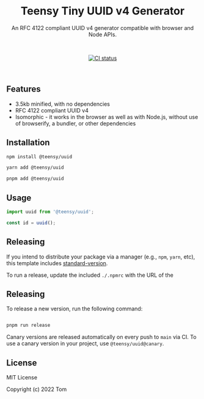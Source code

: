<br/>
<h1 align="center">
  Teensy Tiny UUID v4 Generator
</h1>
<p align="middle">
  An RFC 4122 compliant UUID v4 generator compatible with browser and Node APIs.
  </p>
<br/>
<p align="center">
  <a href="https://github.com/tbusillo/teensy-typescript-package/actions/workflows"><img src="https://github.com/tbusillo/teensy-typescript-package/actions/workflows/test.yml/badge.svg" alt="CI status"></a>
</p>
<br/>

## Features

- 3.5kb minified, with no dependencies
- RFC 4122 compliant UUID v4
- Isomorphic - it works in the browser as well as with Node.js, without use of browserify, a bundler, or other dependencies

## Installation

```bash
npm install @teensy/uuid

yarn add @teensy/uuid

pnpm add @teensy/uuid
```

## Usage

```typescript
import uuid from '@teensy/uuid';

const id = uuid();
```

## Releasing

If you intend to distribute your package via a manager (e.g., `npm`, `yarn`, etc), this template
includes [standard-version](https://github.com/conventional-changelog/standard-version).

To run a release, update the included `./.npmrc` with the URL of the


## Releasing

To release a new version, run the following command:
```bash

pnpm run release

```

Canary versions are released automatically on every push to `main` via CI. To use a canary version in your project, use `@teensy/uuid@canary`.

## License

MIT License

Copyright (c) 2022 Tom
